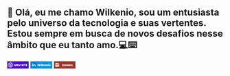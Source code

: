 ## 👋 Olá, eu me chamo Wilkenio, sou um entusiasta pelo universo da tecnologia e suas vertentes. Estou sempre em busca de novos desafios nesse âmbito que eu tanto amo.💻⌨️

<a href="https://wilkenio.github.io/meusite/"><img width="10%" src="MEU SITE.png"></a>
<a href="https://wilkenio.github.io/meusite/"><img width="10%" src="MEU SITE (2).png"></a>
<a href="https://wilkenio.github.io/meusite/"><img width="10%" src="MEU SITE (4).png"></a>
